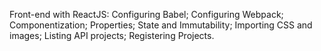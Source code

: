 Front-end with ReactJS: 
Configuring Babel;
Configuring Webpack;
Componentization;
Properties;
State and Immutability;
Importing CSS and images;
Listing API projects;
Registering Projects.